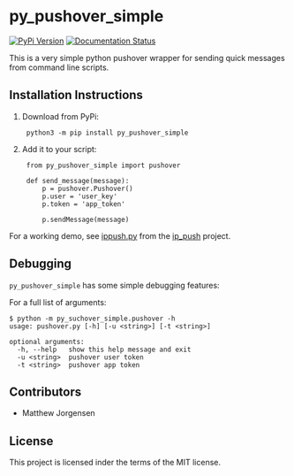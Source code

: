 py_pushover_simple
==================

[![PyPi Version][pypi-version-img]][pypi-url]
[![Documentation Status][docStatus-img]][docStatus-url]

[pypi-version-img]: https://badge.fury.io/py/py-pushover-simple.svg
[pypi-url]: https://pypi.org/project/py-pushover-simple/
[docStatus-img]: https://readthedocs.org/projects/py-pushover-simple/badge/?version=latest
[docStatus-url]: https://py-pushover-simple.readthedocs.io/en/latest/?badge=latest

This is a very simple python pushover wrapper for sending quick messages from command line scripts.

Installation Instructions
-------------------------

1. Download from PyPi:
    
        python3 -m pip install py_pushover_simple

2. Add it to your script:

        from py_pushover_simple import pushover
    
        def send_message(message):
            p = pushover.Pushover()
            p.user = 'user_key'
            p.token = 'app_token'
    
            p.sendMessage(message)
    

For a working demo, see
[ippush.py](https://git.sr.ht/~mjorgensen/ip_push/tree/master/ippush.py)
from the [ip_push](https://git.sr.ht/~mjorgensen/ip_push/) project.

Debugging
---------

`py_pushover_simple` has some simple debugging features:

For a full list of arguments:

    $ python -m py_suchover_simple.pushover -h
    usage: pushover.py [-h] [-u <string>] [-t <string>]
    
    optional arguments:
      -h, --help   show this help message and exit
      -u <string>  pushover user token
      -t <string>  pushover app token


Contributors
------------

* Matthew Jorgensen

License
-------

This project is licensed inder the terms of the MIT license.
